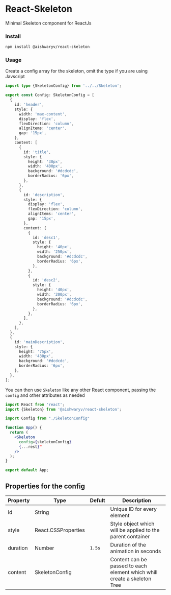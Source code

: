 # React-Skeleton

Minimal Skeleton component for ReactJs

### Install

```bash
npm install @aishwaryv/react-skeleton
```

### Usage

Create a config array for the skeleton, omit the type if you are using Javscript

```ts
import type {SkeletonConfig} from '../../Skeleton';

export const Config: SkeletonConfig = [
  {
    id: 'header',
    style: {
      width: 'max-content',
      display: 'flex',
      flexDirection: 'column',
      alignItems: 'center',
      gap: '15px',
    },
    content: [
      {
        id: 'title',
        style: {
          height: '30px',
          width: '400px',
          background: '#dcdcdc',
          borderRadius: '6px',
        },
      },
      {
        id: 'description',
        style: {
          display: 'flex',
          flexDirection: 'column',
          alignItems: 'center',
          gap: '15px',
        },
        content: [
          {
            id: 'desc1',
            style: {
              height: '40px',
              width: '250px',
              background: '#dcdcdc',
              borderRadius: '6px',
            },
          },
          {
            id: 'desc2',
            style: {
              height: '40px',
              width: '200px',
              background: '#dcdcdc',
              borderRadius: '6px',
            },
          },
        ],
      },
    ],
  },
  {
    id: 'mainDescription',
    style: {
      height: '75px',
      width: '430px',
      background: '#dcdcdc',
      borderRadius: '6px',
    },
  },
];
```

You can then use `Skeleton` like any other React component, passing the `config` and other attributes as needed

```jsx
import React from 'react';
import {Skeleton} from '@aishwaryv/react-skeleton';

import Config from "./SkeletonConfig"

function App() {
  return (
    <Skeleton
      config={skeletonConfig}
      {...rest}"
    />
  );
}

export default App;
```

## Properties for the config

| Property | Type                | Defult | Description                                                              |
| -------- | ------------------- | ------ | ------------------------------------------------------------------------ |
| id       | String              |        | Unique ID for every element                                              |
| style    | React.CSSProperties |        | Style object which will be applied to the parent container               |
| duration | Number              | `1.5s` | Duration of the animation in seconds                                     |
| content  | SkeletonConfig      |        | Content can be passed to each element which whill create a skeleton Tree |

